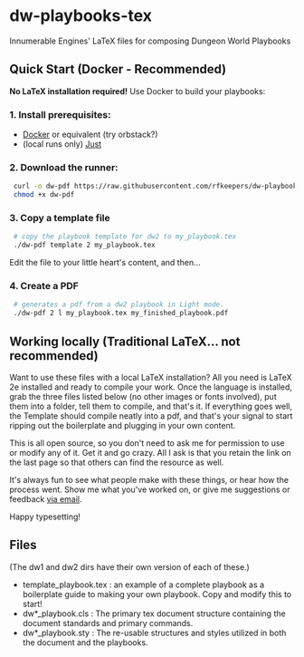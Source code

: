 # dw-playbooks-tex

Innumerable Engines' LaTeX files for composing Dungeon World Playbooks

## Quick Start (Docker - Recommended)

**No LaTeX installation required!** Use Docker to build your playbooks:

### 1. **Install prerequisites:**

- [Docker](https://docs.docker.com/get-docker/) or equivalent (try orbstack?)
- (local runs only) [Just](https://github.com/casey/just#installation)

### 2. **Download the runner:**

   ```bash
    curl -o dw-pdf https://raw.githubusercontent.com/rfkeepers/dw-playbooks-tex/main/dw-pdf
    chmod +x dw-pdf
   ```

### 3. Copy a template file

   ```bash
    # copy the playbook template for dw2 to my_playbook.tex
    ./dw-pdf template 2 my_playbook.tex
   ```

   Edit the file to your little heart's content, and then...

### 4. Create a PDF

   ```bash
    # generates a pdf from a dw2 playbook in Light mode.
    ./dw-pdf 2 l my_playbook.tex my_finished_playbook.pdf
   ```

## Working locally (Traditional LaTeX... not recommended)

Want to use these files with a local LaTeX installation? All you need is LaTeX 2e installed and ready to compile your work. Once the language is installed, grab the three files listed below (no other images or fonts involved), put them into a folder, tell them to compile, and that's it. If everything goes well, the Template should compile neatly into a pdf, and that's your signal to start ripping out the boilerplate and plugging in your own content.

This is all open source, so you don't need to ask me for permission to use or modify any of it.  Get it and go crazy.  All I ask is that you retain the link on the last page so that others can find the resource as well.

It's always fun to see what people make with these things, or hear how the process went.  Show me what you've worked on, or give me suggestions or feedback [via email](mailto:keepers@innumerable-engines.net).

Happy typesetting!

## Files

(The dw1 and dw2 dirs have their own version of each of these.)

- template_playbook.tex : an example of a complete playbook as a boilerplate guide to making your own playbook.  Copy and modify this to start!
- dw*_playbook.cls : The primary tex document structure containing the document standards and primary commands.
- dw*_playbook.sty : The re-usable structures and styles utilized in both the document and the playbooks.
